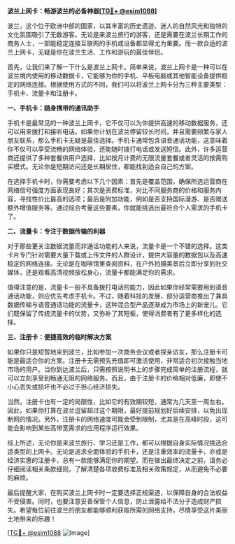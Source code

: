 **波兰上网卡：畅游波兰的必备神器[[TG💪+ @esim1088](https://t.me/s/esim1088)]**

波兰，这个位于欧洲中部的国家，以其丰富的历史遗迹、迷人的自然风光和独特的文化氛围吸引了无数游客。无论是来波兰旅行的游客，还是需要在波兰长期工作的商务人士，一部能稳定连接互联网的手机或设备都显得尤为重要。而一款合适的波兰上网卡，无疑是你在波兰生活、工作和游玩的最佳伴侣。

首先，让我们来了解一下什么是波兰上网卡。简单来说，波兰上网卡是一种可以在波兰境内使用的移动数据卡，它能够为你的手机、平板电脑或其他智能设备提供稳定的网络连接。根据使用方式的不同，我们可以将波兰上网卡分为三种主要类型：手机卡、流量卡和注册卡。

**一、手机卡：随身携带的通讯助手**

手机卡是最常见的一种波兰上网卡，它不仅可以为你提供高速的移动数据服务，还可以用来拨打和接听电话。如果你计划在波兰停留较长时间，并且需要频繁与家人朋友联系，那么手机卡无疑是最佳选择。手机卡通常包含语音通话功能，这意味着你不仅可以享受流畅的网络体验，还能随时拨打电话或发送短信。此外，许多运营商还提供了多种套餐供用户选择，比如按月计费的无限流量套餐或者灵活的按需购买模式。无论你是短期访问还是长期居住，都能找到适合自己的方案。

在选择手机卡时，你需要考虑以下几个因素：首先是覆盖范围，确保所选运营商在网络信号强度方面表现良好；其次是资费标准，对比不同服务商的价格和服务内容，寻找性价比最高的选项；最后是附加功能，例如是否支持国际漫游、是否赠送额外增值服务等。通过综合考量这些要素，你就能挑选出最符合个人需求的手机卡了。

**二、流量卡：专注于数据传输的利器**

对于那些更关注数据流量而非通话功能的人来说，流量卡是一个不错的选择。这类卡片专门针对需要大量下载或上传文件的人群设计，提供大容量的数据包以及高速稳定的网络连接。无论是在咖啡馆里查阅资料，在户外拍摄美景后立即分享到社交媒体，还是观看高清视频放松身心，流量卡都能满足你的需求。

值得注意的是，流量卡一般不具备拨打电话的能力，因此如果你经常需要用到语音通话功能，则应优先考虑手机卡。不过，随着科技的发展，部分运营商推出了兼具数据传输与语音通话功能的流量卡，这种混合型产品逐渐成为市场上的新宠儿。它们既保留了传统流量卡的优势，又弥补了其短板，使得消费者有了更多样化的选择。

**三、注册卡：便捷高效的临时解决方案**

如果你只是短暂地来到波兰，比如参加一次商务会议或者探亲访友，那么注册卡可能是最适合你的方案。注册卡无需预先充值即可激活使用，非常适合初次接触当地市场的用户。当你到达波兰后，只需按照说明书上的步骤完成简单的注册流程，就可以立刻享受到畅通无阻的网络服务。而且，由于注册卡的价格相对低廉，即使不小心丢失或损坏也不必过于担心经济损失。

当然，注册卡也有一定的局限性，比如它的有效期较短，通常为几天至一周左右。因此，如果你打算在波兰逗留超过这个期限，最好提前规划好后续安排，以免出现断网的情况。另外，注册卡的网络速度可能会受到限制，尤其是在高峰时段，这可能会影响到某些高带宽需求的应用程序运行效果。

综上所述，无论你是来波兰旅行、学习还是工作，都可以根据自身实际情况挑选合适类型的上网卡。无论是追求全面体验的手机卡，还是注重效率的流量卡，亦或是经济实惠的注册卡，总有一款能够满足你的期望。而在做出最终决定之前，请务必仔细阅读相关条款细则，了解清楚各项收费标准及相关政策规定，从而避免不必要的麻烦。

最后提醒大家，在购买波兰上网卡时一定要选择正规渠道，以保障自身的合法权益不受侵害。同时，也要注意妥善保管个人信息，防止泄露给不法分子造成财产损失。希望每位前往波兰的朋友都能够顺利获取所需的网络支持，尽情享受这片美丽土地带来的乐趣！

[[TG💪+ @esim1088](https://t.me/s/esim1088) ![Image](https://i.postimg.cc/4NQfJmqS/Snipaste-2025-05-13-00-14-12.png)]